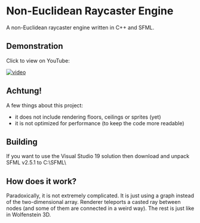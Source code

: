 # Non-Euclidean Raycaster Engine
A non-Euclidean raycaster engine written in C++ and SFML.

## Demonstration
Click to view on YouTube:

[![video](https://img.youtube.com/vi/FhbtU5MOVgA/0.jpg)](https://www.youtube.com/watch?v=FhbtU5MOVgA)

## Achtung!
A few things about this project:
* it does not include rendering floors, ceilings or sprites (yet)
* it is not optimized for performance (to keep the code more readable)

## Building
If you want to use the Visual Studio 19 solution then download and unpack SFML v2.5.1 to C:\SFML\

## How does it work?
Paradoxically, it is not extremely complicated. It is just using a graph instead of the two-dimensional array. Renderer teleports a casted ray between nodes (and some of them are connected in a weird way). The rest is just like in Wolfenstein 3D.
